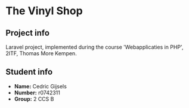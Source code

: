 # The Vinyl Shop
## Project info
Laravel project, implemented during the course 'Webapplicaties in PHP', 2ITF, Thomas More Kempen. 
## Student info
- **Name:** Cedric Gijsels
- **Number:** r0742311
- **Group:** 2 CCS B

